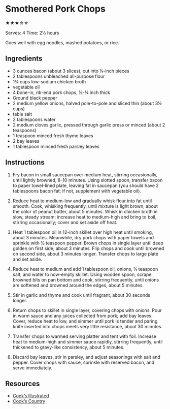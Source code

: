 # Smothered Pork Chops

★★★☆☆

Serves: 4
Time: 2½ hours

Goes well with egg noodles, mashed potatoes, or rice.

## Ingredients

* 3 ounces bacon (about 3 slices), cut into ¼-inch pieces
* 2 tablespoons unbleached all-purpose flour
* 1¾ cups low-sodium chicken broth
* vegetable oil
* 4 bone-in, rib-end pork chops, ½-¾ inch thick
* Ground black pepper
* 2 medium yellow onions, halved pole-to-pole and sliced thin (about 3½ cups)
* table salt
* 2 tablespoons water
* 2 medium cloves garlic, pressed through garlic press or minced (about 2 teaspoons)
* 1 teaspoon minced fresh thyme leaves
* 2 bay leaves
* 1 tablespoon minced fresh parsley leaves

## Instructions

1. Fry bacon in small saucepan over medium heat, stirring occasionally, until lightly browned, 8-10 minutes. Using slotted spoon, transfer bacon to paper towel-lined plate, leaving fat in saucepan (you should have 2 tablespoons bacon fat; if not, supplement with vegetable oil).

2. Reduce heat to medium-low and gradually whisk flour into fat until smooth. Cook, whisking frequently, until mixture is light brown, about the color of peanut butter, about 5 minutes. Whisk in chicken broth in slow, steady stream; increase heat to medium-high and bring to boil, stirring occasionally; cover and set aside off heat.

3. Heat 1 tablespoon oil in 12-inch skillet over high heat until smoking, about 3 minutes. Meanwhile, dry pork chops with paper towels and sprinkle with ½ teaspoon pepper. Brown chops in single layer until deep golden on first side, about 3 minutes. Flip chops and cook until browned on second side, about 3 minutes longer. Transfer chops to large plate and set aside.

4. Reduce heat to medium and add 1 tablespoon oil, onions, ¼ teaspoon salt, and water to now-empty skillet. Using wooden spoon, scrape browned bits on pan bottom and cook, stirring frequently, until onions are softened and browned around the edges, about 5 minutes.

5. Stir in garlic and thyme and cook until fragrant, about 30 seconds longer.

6. Return chops to skillet in single layer, covering chops with onions. Pour in warm sauce and any juices collected from pork; add bay leaves. Cover, reduce heat to low, and simmer until pork is tender and paring knife inserted into chops meets very little resistance, about 30 minutes.

7. Transfer chops to warmed serving platter and tent with foil. Increase heat to medium-high and simmer sauce rapidly, stirring frequently, until thickened to gravy-like consistency, about 5 minutes.

8. Discard bay leaves, stir in parsley, and adjust seasonings with salt and pepper. Cover chops with sauce, sprinkle with reserved bacon, and serve immediately.

## Resources

* [Cook’s Illustrated](http://www.cooksillustrated.com/recipes/407-smothered-pork-chops)
* [Cook’s Country](https://www.cookscountry.com/recipes/3081-slow-cooked-smothered-pork-chops)
